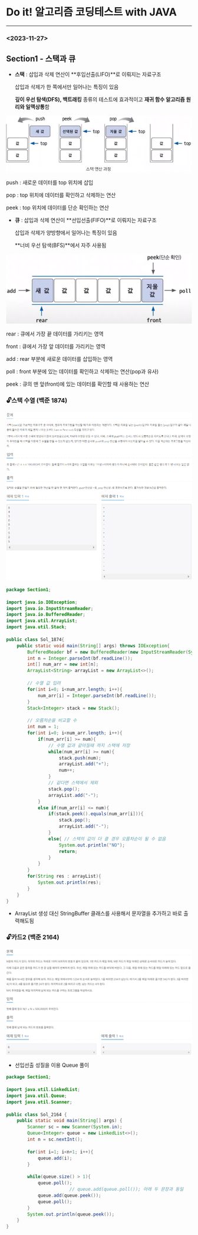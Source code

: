 # Do it! 알고리즘 코딩테스트 with JAVA

---

### <2023-11-27>

## Section1 - 스택과 큐

- ****************************스택**************************** : 삽입과 삭제 연산이 **후입선출(LIFO)**로 이뤄지는 자료구조

  삽입과 삭제가 한 쪽에서만 일어나는 특징이 있음

  **깊이 우선 탐색(DFS), 백트래킹** 종류의 테스트에 효과적이고 **재귀 함수 알고리즘 원리와 일맥상통**함


<img src="img/stack.png">

push : 새로운 데이터를 top 위치에 삽입

pop : top 위치에 데이터를 확인하고 삭제하는 연산

peek : top 위치에 데이터를 단순 확인하는 연산

- ****큐**** : 삽입과 삭제 연산이 **선입선출(FIFO)**로 이뤄지는 자료구조

  삽입과 삭제가 양방향에서 일어나는 특징이 있음

  **너비 우선 탐색(BFS)**에서 자주 사용됨


<img src="img/queue.png">

rear : 큐에서 가장 끝 데이터를 가리키는 영역

front : 큐에서 가장 앞 데이터를 가리키는 영역

add : rear 부분에 새로운 데이터를 삽입하는 영역

poll : front 부분에 있는 데이터를 확인하고 삭제하는 연산(pop과 유사)

peek : 큐의 맨 앞(front)에 있는 데이터를 확인할 때 사용하는 연산

### 🔓스택 수열 (백준 1874)


<img src="img/B_1874.png">

```java
package Section1;

import java.io.IOException;
import java.io.InputStreamReader;
import java.io.BufferedReader;
import java.util.ArrayList;
import java.util.Stack;

public class Sol_1874{
    public static void main(String[] args) throws IOException{
        BufferedReader bf = new BufferedReader(new InputStreamReader(System.in));
        int n = Integer.parseInt(bf.readLine());
        int[] num_arr = new int[n];
        ArrayList<String> arrayList = new ArrayList<>();

        // 수열 값 입려
        for(int i=0; i<num_arr.length; i++){
            num_arr[i] = Integer.parseInt(bf.readLine());
        }
        Stack<Integer> stack = new Stack();

        // 오름차순을 비교할 수
        int num = 1;
        for(int i=0; i<num_arr.length; i++){
            if(num_arr[i] >= num){
                // 수열 값과 같아질때 까지 스택에 저장
                while(num_arr[i] >= num){
                    stack.push(num);
                    arrayList.add("+");
                    num++;
                }
                // 같다면 스택에서 제외
                stack.pop();
                arrayList.add("-");
            }
            else if(num_arr[i] <= num){
                if(stack.peek().equals(num_arr[i])){
                    stack.pop();
                    arrayList.add("-");
                }
                else{ // 스택의 값이 더 클 경우 오름차순이 될 수 없음
                    System.out.println("NO");
                    return;
                }
            }
        }
        for(String res : arrayList){
            System.out.println(res);
        }
    }
}
```

- ArrayList 생성 대신 StringBuffer 클래스를 사용해서 문자열을 추가하고 바로 출력해도됨

### 🔓카드2 (백준 2164)

<img src="img/B_2164.png">

- 선입선출 성질을 이용 Queue 풀이

```java
package Section1;

import java.util.LinkedList;
import java.util.Queue;
import java.util.Scanner;

public class Sol_2164 {
    public static void main(String[] args) {
        Scanner sc = new Scanner(System.in);
        Queue<Integer> queue = new LinkedList<>();
        int n = sc.nextInt();

        for(int i=1; i<n+1; i++){
            queue.add(i);
        }

        while(queue.size() > 1){
            queue.poll();
						// queue.add(queue.poll()); 아래 두 문장과 동일
            queue.add(queue.peek());
            queue.poll();
        }
        System.out.println(queue.peek());
    }
}
```